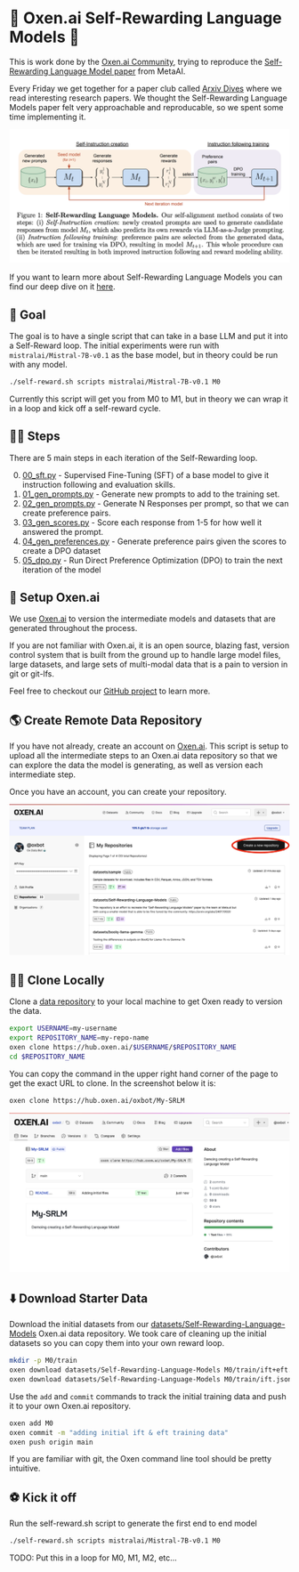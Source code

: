 # 🐂 Oxen.ai Self-Rewarding Language Models 🔁

This is work done by the [Oxen.ai Community](https://oxen.ai/community), trying to reproduce the [Self-Rewarding Language Model paper](https://arxiv.org/abs/2401.10020) from MetaAI.

Every Friday we get together for a paper club called [Arxiv Dives](https://www.oxen.ai/community/arxiv-dives) where we read interesting research papers. We thought the Self-Rewarding Language Models paper felt very approachable and reproducable, so we spent some time implementing it.

<img src="./images/SRLM.png" width="512px"></img>

If you want to learn more about Self-Rewarding Language Models you can find our deep dive on it [here](https://www.oxen.ai/blog/arxiv-dives-self-rewarding-language-models).

## 🤖 Goal

The goal is to have a single script that can take in a base LLM and put it into a Self-Reward loop. The initial experiments were run with `mistralai/Mistral-7B-v0.1` as the base model, but in theory could be run with any model.

```bash
./self-reward.sh scripts mistralai/Mistral-7B-v0.1 M0
```

Currently this script will get you from M0 to M1, but in theory we can wrap it in a loop and kick off a self-reward cycle.

## 🏃‍➡️ Steps

There are 5 main steps in each iteration of the Self-Rewarding loop.

0) [00_sft.py](scripts/00_sft.py) - Supervised Fine-Tuning (SFT) of a base model to give it instruction following and evaluation skills.
1) [01_gen_prompts.py](scripts/01_gen_prompts.py) - Generate new prompts to add to the training set.
2) [02_gen_prompts.py](scripts/02_gen_responses.py) - Generate N Responses per prompt, so that we can create preference pairs.
3) [03_gen_scores.py](scripts/03_gen_scores.py) - Score each response from 1-5 for how well it answered the prompt.
4) [04_gen_preferences.py](scripts/04_gen_preferences.py) - Generate preference pairs given the scores to create a DPO dataset
5) [05_dpo.py](scripts/05_dpo.py) - Run Direct Preference Optimization (DPO) to train the next iteration of the model

## 🐂 Setup Oxen.ai

We use [Oxen.ai](https://oxen.ai) to version the intermediate models and datasets that are generated throughout the process.

If you are not familiar with Oxen.ai, it is an open source, blazing fast, version control system that is built from the ground up to handle large model files, large datasets, and large sets of multi-modal data that is a pain to version in git or git-lfs.

Feel free to checkout our [GitHub project](https://github.com/Oxen-AI/oxen-release) to learn more.

## 🌎 Create Remote Data Repository

If you have not already, create an account on [Oxen.ai](https://oxen.ai/register). This script is setup to upload all the intermediate steps to an Oxen.ai data repository so that we can explore the data the model is generating, as well as version each intermediate step.

Once you have an account, you can create your repository.

<img src="./images/CreateRepository.jpg" width="512px"></img>

## 👨‍💻 Clone Locally

Clone a [data repository](https://docs.oxen.ai/getting-started/learn-the-basics) to your local machine to get Oxen ready to version the data.

```bash
export USERNAME=my-username
export REPOSITORY_NAME=my-repo-name
oxen clone https://hub.oxen.ai/$USERNAME/$REPOSITORY_NAME
cd $REPOSITORY_NAME
```

You can copy the command in the upper right hand corner of the page to get the exact URL to clone. In the screenshot below it is:

```bash
oxen clone https://hub.oxen.ai/oxbot/My-SRLM
```

<img src="./images/MyRepo.png" width="512px"></img>


## ⬇️ Download Starter Data

Download the initial datasets from our [datasets/Self-Rewarding-Language-Models](https://www.oxen.ai/datasets/Self-Rewarding-Language-Models) Oxen.ai data repository. We took care of cleaning up the initial datasets so you can copy them into your own reward loop.

```bash
mkdir -p M0/train
oxen download datasets/Self-Rewarding-Language-Models M0/train/ift+eft.jsonl -o M0/train
oxen download datasets/Self-Rewarding-Language-Models M0/train/ift.jsonl -o M0/train
```

Use the `add` and `commit` commands to track the initial training data and push it to your own Oxen.ai repository.

```bash
oxen add M0
oxen commit -m "adding initial ift & eft training data"
oxen push origin main
```

If you are familiar with git, the Oxen command line tool should be pretty intuitive.

## ⚽️ Kick it off

Run the self-reward.sh script to generate the first end to end model

```bash
./self-reward.sh scripts mistralai/Mistral-7B-v0.1 M0
```

TODO: Put this in a loop for M0, M1, M2, etc...